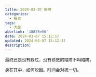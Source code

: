 ```yaml
---
title: 2024-03-07 陷阱
categories:
  - 投资
tags:
  - 大盘
abbrlink: '48835e06'
date: 2024-03-07 15:12:17
updated: 2024-03-07 15:12:17
description:
---
```

最终还是没有躲过，没有诱惑的陷阱不叫陷阱。

身在其中，如何脱困。时间会对抗一切。
